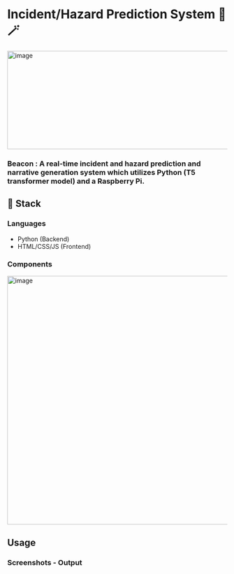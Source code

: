 # Incident/Hazard Prediction System 🚧 🪄

<img width="837" height="225" alt="image" src="https://github.com/user-attachments/assets/362a43c3-dc82-4cac-95bb-06a81bedbe9a" />

### Beacon : A real-time incident and hazard prediction and narrative generation system which utilizes Python (T5 transformer model) and a Raspberry Pi.


## 🚀 Stack
### Languages
- Python (Backend)
- HTML/CSS/JS (Frontend)

### Components
<img width="837" height="569" alt="image" src="https://github.com/user-attachments/assets/017c5bef-1205-4a4f-bfca-63029afccb0e" />





## Usage

### Screenshots - Output

